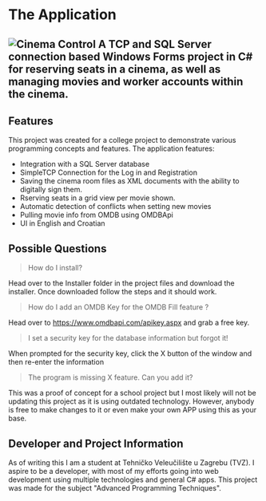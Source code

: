 # The Application
![Cinema Control](CinemaControl/KinoProjektNikolaTrogrlic/Images/AppLogo.png?raw=true)
A TCP and SQL Server connection based Windows Forms project in C# for reserving seats in a cinema, as well as managing movies and worker accounts within the cinema.
---


## Features
This project was created for a college project to demonstrate various programming concepts and features.
The application features:
 - Integration with a SQL Server database
 - SimpleTCP Connection for the Log in and Registration
 - Saving the cinema room files as XML documents with the ability to digitally sign them.
 - Rserving seats in a grid view per movie shown.
 - Automatic detection of conflicts when setting new movies
 - Pulling movie info from OMDB using OMDBApi
 - UI in English and Croatian
 
 
 ## Possible Questions
 
> How do I install?

Head over to the Installer folder in the project files and download the installer. Once downloaded follow the steps and it should work.

> How do I add an OMDB Key for the OMDB Fill feature ?

Head over to https://www.omdbapi.com/apikey.aspx and grab a free key.
 
> I set a security key for the database information but forgot it!
 
When prompted for the security key, click the X button of the window and then re-enter the information

> The program is missing X feature. Can you add it?

This was a proof of concept for a school project but I most likely will not be updating this project as it is using outdated technology.
However, anybody is free to make changes to it or even make your own APP using this as your base.


## Developer and Project Information

As of writing this I am a student at Tehničko Veleučilište u Zagrebu (TVZ).
I aspire to be a developer, with most of my efforts going into web development using multiple technologies and general C# apps.
This project was made for the subject "Advanced Programming Techniques".
